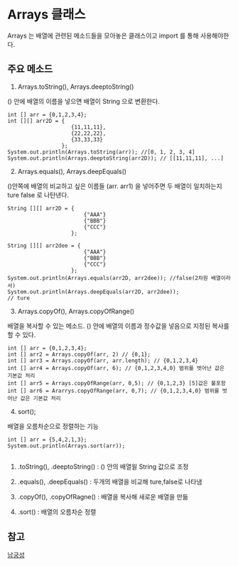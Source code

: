 # Arrays 클래스

Arrays 는 배열에 관련된 메소드들을 모아놓은 클래스이고 import 를 통해 사용해야한다.

## 주요 메소드

1. Arrays.toString(), Arrays.deeptoString()

() 안에 배열의 이름을 넣으면 배열이 String 으로 변환한다.

```
int [] arr = {0,1,2,3,4};
int [][] arr2D = {
					{11,11,11},
					{22,22,22},
					{33,33,33}
				 };
System.out.println(Arrays.toString(arr)); //[0, 1, 2, 3, 4]
System.out.println(Arrays.deeptoString(arr2D)); // [[11,11,11], ...]
```

2. Arrays.equals(), Arrays.deepEquals()

()안쪽에 배열의 비교하고 싶은 이름들 (arr. arr1) 을 넣어주면 두 배열이 일치하는지 ture false 로 나탄낸다.
```
String [][] arr2D = {
						{"AAA"}
						{"BBB"}
						{"CCC"}
			  		};

String [][] arr2dee = {
						{"AAA"}
						{"BBB"}
						{"CCC"}
				 	};
System.out.println(Arrays.equals(arr2D, arr2dee)); //false(2차원 배열이라서)
System.out.println(Arrays.deepEquals(arr2D, arr2dee)); 
// ture
```

3. Arrays.copyOf(), Arrays.copyOfRange()

배열을 복사할 수 있는 메소드. () 안에 배열의 이름과 정수값을 넣음으로 지정된 복사를 할 수 있다.

```
int [] arr = {0,1,2,3,4};
int [] arr2 = Arrays.copyOf(arr, 2) // {0,1};
int [] arr3 = Arrays.copyOf(arr, arr.length); // {0,1,2,3,4}
int [] arr4 = Arrays.copyOf(arr, 6); // {0,1,2,3,4,0} 범위를 벗어난 값은 기본값 처리
int [] arr5 = Arrays.copyOfRange(arr, 0,5); // {0,1,2,3} [5]값은 불포함
int [] arr6 = Ararrys.copyOfRange(arr, 0,7); // {0,1,2,3,4,0} 범위를 벗어난 값은 기본값 처리 

``` 

4. sort();

배열을 오름차순으로 정렬하는 기능

```
int [] arr = {5,4,2,1,3};
System.out.println(Arrays.sort(arr));
```

##
1. .toString(), .deeptoString() : () 안의 배열읠 String 값으로 조정

2. .equals(), .deepEquals() : 두개의 배열을 비교해 ture,false로 나타냄

3. .copyOf(), .copyOfRagne() : 배열을 복사해 새로운 배열을 만듦

4. .sort() : 배열의 오름차순 정렬

## 참고 
[남궁성](https://www.youtube.com/watch?v=N0zXNFPA8G8&list=PLW2UjW795-f6xWA2_MUhEVgPauhGl3xIp&index=49)